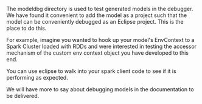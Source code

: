 The modeldbg directory is used to test generated models in the debugger.  We have found it
convenient to add the model as a project such that the model can be conveniently debugged
as an Eclipse project.  This is the place to do this.

For example, imagine you wanted to hook up your model's EnvContext to a Spark Cluster loaded
with RDDs and were interested in testing the accessor mechanism of the custom env context 
object you have developed to this end.

You can use eclipse to walk into your spark client code to see if it is performing as expected.

We will have more to say about debugging models in the documentation to be delivered.
